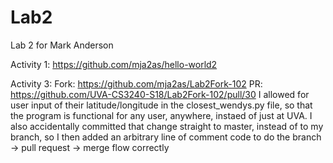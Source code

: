 # Lab2
Lab 2 for Mark Anderson 

Activity 1: https://github.com/mja2as/hello-world2

Activity 3: 
  Fork: https://github.com/mja2as/Lab2Fork-102
  PR: https://github.com/UVA-CS3240-S18/Lab2Fork-102/pull/30
  I allowed for user input of their latitude/longitude in the closest_wendys.py file, so that the program is functional for any user, anywhere, instaed of just at UVA. I also accidentally committed that change straight to master, instead of to my branch, so I then added an arbitrary line of comment code to do the branch -> pull request -> merge flow correctly
